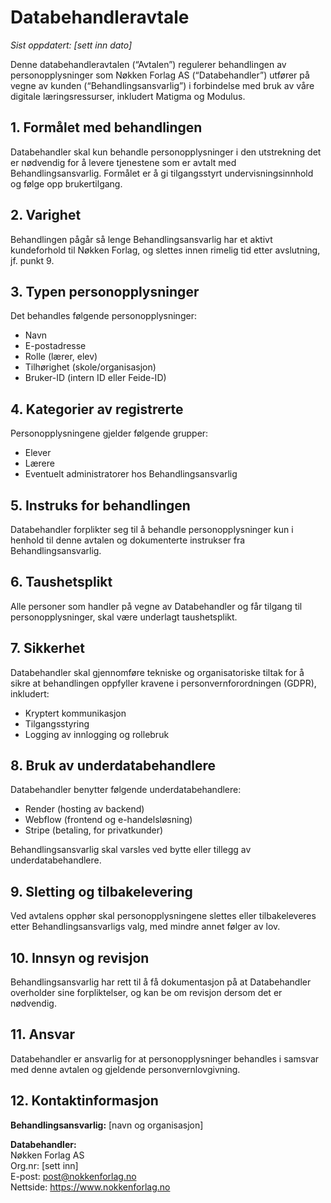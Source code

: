 # Databehandleravtale

_Sist oppdatert: [sett inn dato]_

Denne databehandleravtalen (“Avtalen”) regulerer behandlingen av personopplysninger som Nøkken Forlag AS (“Databehandler”) utfører på vegne av kunden (“Behandlingsansvarlig”) i forbindelse med bruk av våre digitale læringsressurser, inkludert Matigma og Modulus.

## 1. Formålet med behandlingen

Databehandler skal kun behandle personopplysninger i den utstrekning det er nødvendig for å levere tjenestene som er avtalt med Behandlingsansvarlig. Formålet er å gi tilgangsstyrt undervisningsinnhold og følge opp brukertilgang.

## 2. Varighet

Behandlingen pågår så lenge Behandlingsansvarlig har et aktivt kundeforhold til Nøkken Forlag, og slettes innen rimelig tid etter avslutning, jf. punkt 9.

## 3. Typen personopplysninger

Det behandles følgende personopplysninger:
- Navn
- E-postadresse
- Rolle (lærer, elev)
- Tilhørighet (skole/organisasjon)
- Bruker-ID (intern ID eller Feide-ID)

## 4. Kategorier av registrerte

Personopplysningene gjelder følgende grupper:
- Elever
- Lærere
- Eventuelt administratorer hos Behandlingsansvarlig

## 5. Instruks for behandlingen

Databehandler forplikter seg til å behandle personopplysninger kun i henhold til denne avtalen og dokumenterte instrukser fra Behandlingsansvarlig.

## 6. Taushetsplikt

Alle personer som handler på vegne av Databehandler og får tilgang til personopplysninger, skal være underlagt taushetsplikt.

## 7. Sikkerhet

Databehandler skal gjennomføre tekniske og organisatoriske tiltak for å sikre at behandlingen oppfyller kravene i personvernforordningen (GDPR), inkludert:
- Kryptert kommunikasjon
- Tilgangsstyring
- Logging av innlogging og rollebruk

## 8. Bruk av underdatabehandlere

Databehandler benytter følgende underdatabehandlere:
- Render (hosting av backend)
- Webflow (frontend og e-handelsløsning)
- Stripe (betaling, for privatkunder)

Behandlingsansvarlig skal varsles ved bytte eller tillegg av underdatabehandlere.

## 9. Sletting og tilbakelevering

Ved avtalens opphør skal personopplysningene slettes eller tilbakeleveres etter Behandlingsansvarligs valg, med mindre annet følger av lov.

## 10. Innsyn og revisjon

Behandlingsansvarlig har rett til å få dokumentasjon på at Databehandler overholder sine forpliktelser, og kan be om revisjon dersom det er nødvendig.

## 11. Ansvar

Databehandler er ansvarlig for at personopplysninger behandles i samsvar med denne avtalen og gjeldende personvernlovgivning.

## 12. Kontaktinformasjon

**Behandlingsansvarlig:** [navn og organisasjon]

**Databehandler:**  
Nøkken Forlag AS  
Org.nr: [sett inn]  
E-post: post@nokkenforlag.no  
Nettside: https://www.nokkenforlag.no